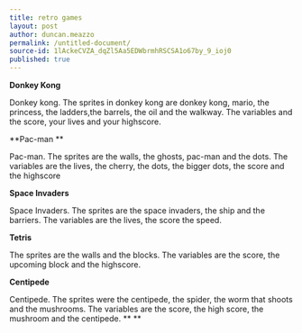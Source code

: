 ```yaml
---
title: retro games
layout: post
author: duncan.meazzo
permalink: /untitled-document/
source-id: 1lAckeCVZA_dqZl5Aa5EDWbrmhRSCSA1o67by_9_ioj0
published: true
---
```

**Donkey Kong**

Donkey kong. The sprites in donkey kong are donkey kong, mario, the princess, the ladders,the barrels, the oil and the walkway. The variables and the score, your lives and your highscore.   

**Pac-man **

Pac-man. The sprites are the walls, the ghosts, pac-man and the dots. The variables are the lives, the cherry, the dots, the bigger dots, the score and the highscore

**Space Invaders**

Space Invaders. The sprites are the space invaders, the ship and the barriers. The variables are the lives, the score the speed. 

**Tetris**

The sprites are the walls and the blocks. The variables are the score, the upcoming block and the highscore.

**Centipede**

Centipede. The sprites were the centipede, the spider, the worm that shoots and the mushrooms. The variables are the score, the high score, the mushroom and the centipede. **   **

